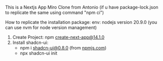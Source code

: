 This is a Nextjs App Miro Clone from Antonio
(if u have package-lock.json to replicate the same using command "npm ci")

How to replicate the installation package:
env: nodejs version 20.9.0 (you can use nvm for node version management)

1. Create Project: npm create-next-app@14.1.0
2. Install shadcn-ui:
   - npm i shadcn-ui@0.8.0 (from [npmjs.com](https://www.npmjs.com/package/shadcn-ui/v/0.8.0))
   - npx shadcn-ui init
